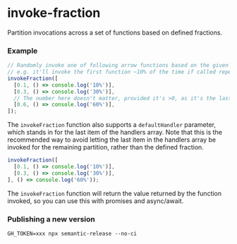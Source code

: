 invoke-fraction
===============

Partition invocations across a set of functions based on defined fractions.

### Example

```js
// Randomly invoke one of following arrow functions based on the given fraction.
// e.g. it'll invoke the first function ~10% of the time if called repeatedly.
invokeFraction([
  [0.1, () => console.log('10%')],
  [0.3, () => console.log('30%')],
  // The number here doesn't matter, provided it's >0, as it's the last partition.
  [0.6, () => console.log('60%')],
]);
```

The `invokeFraction` function also supports a `defaultHandler` parameter, which stands in for the
last item of the handlers array. Note that this is the recommended way to avoid letting the last
item in the handlers array be invoked for the remaining partition, rather than the defined fraction.

```js
invokeFraction([
  [0.1, () => console.log('10%')],
  [0.3, () => console.log('30%')],
], () => console.log('60%'));
```

The `invokeFraction` function will return the value returned by the function invoked, so you can use
this with promises and async/await.

### Publishing a new version

```
GH_TOKEN=xxx npx semantic-release --no-ci
```
